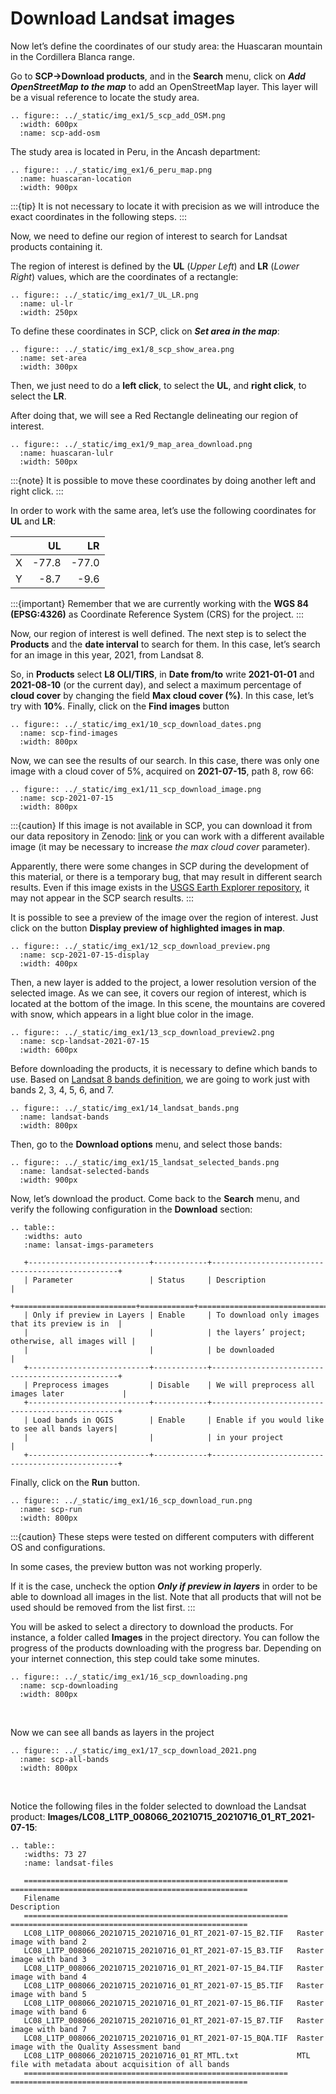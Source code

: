 # Download Landsat images

Now let’s define the coordinates of our study area: the Huascaran mountain in the Cordillera Blanca range. 

Go to **SCP->Download products**, and in the **Search** menu, click on **_Add OpenStreetMap to the map_** to add an OpenStreetMap layer. This layer will be a visual reference to locate the study area.

```{eval-rst}
.. figure:: ../_static/img_ex1/5_scp_add_OSM.png
  :width: 600px
  :name: scp-add-osm
```

The study area is located in Peru, in the Ancash department:

```{eval-rst}
.. figure:: ../_static/img_ex1/6_peru_map.png
  :name: huascaran-location
  :width: 900px 
```

:::{tip}
It is not necessary to locate it with precision as we will introduce the exact coordinates in the following steps.
:::

Now, we need to define our region of interest to search for Landsat products containing it.

The region of interest is defined by the **UL** (_Upper Left_) and **LR** (_Lower Right_) values, which are the coordinates of a rectangle:

```{eval-rst}
.. figure:: ../_static/img_ex1/7_UL_LR.png
  :name: ul-lr
  :width: 250px
```

To define these coordinates in SCP, click on **_Set area in the map_**:

```{eval-rst}
.. figure:: ../_static/img_ex1/8_scp_show_area.png
  :name: set-area
  :width: 300px
```

Then, we just need to do a **left click**, to select the **UL**, and **right click**, to select the **LR**. 

After doing that, we will see a Red Rectangle delineating our region of interest.

```{eval-rst}
.. figure:: ../_static/img_ex1/9_map_area_download.png
  :name: huascaran-lulr
  :width: 500px
```

:::{note}
It is possible to move these coordinates by doing another left and right click.
:::

In order to work with the same area, let’s use the following coordinates for **UL** and **LR**:

|     | UL              | LR              |
| :-- | --------------: | --------------: |
| X   |           -77.8 |           -77.0 |
| Y   |            -8.7 |            -9.6 |

:::{important}
Remember that we are currently working with the **WGS 84 (EPSG:4326)** as Coordinate Reference System (CRS) for the project.
:::

Now, our region of interest is well defined. The next step is to select the **Products** and the **date interval** to search for them. In this case, let’s search for an image in this year, 2021, from Landsat 8.

So, in **Products** select **L8 OLI/TIRS**, in **Date from/to** write **2021-01-01** and **2021-08-10** (or the current day), and select a maximum percentage of **cloud cover** by changing the field **Max cloud cover (%)**. In this case, let’s try with **10%**. Finally, click on the **Find images** button

```{eval-rst}
.. figure:: ../_static/img_ex1/10_scp_download_dates.png
  :name: scp-find-images
  :width: 800px
```

Now, we can see the results of our search. In this case, there was only one image with a cloud cover of 5%, acquired on **2021-07-15**, path 8, row 66:

```{eval-rst}
.. figure:: ../_static/img_ex1/11_scp_download_image.png
  :name: scp-2021-07-15
  :width: 800px
```

:::{caution}
If this image is not available in SCP, you can download it from our data repository in Zenodo: [link](https://zenodo.org/record/5507081#.YVZKqtD0mUk) or you can work with a different available image (it may be necessary to increase *the max cloud cover* parameter).

Apparently, there were some changes in SCP during the development of this material, or there is a temporary bug, that may result in different search results. Even if this image exists in the [USGS Earth Explorer repository](https://earthexplorer.usgs.gov/), it may not appear in the SCP search results.
:::

It is possible to see a preview of the image over the region of interest. Just click on the button **Display preview of highlighted images in map**.

```{eval-rst}
.. figure:: ../_static/img_ex1/12_scp_download_preview.png
  :name: scp-2021-07-15-display
  :width: 400px
```

Then, a new layer is added to the project, a lower resolution version of the selected image. As we can see, it covers our region of interest, which is located at the bottom of the image. In this scene, the mountains are covered with snow, which appears in a light blue color in the image.

```{eval-rst}
.. figure:: ../_static/img_ex1/13_scp_download_preview2.png
  :name: scp-landsat-2021-07-15
  :width: 600px
```

Before downloading the products, it is necessary to define which bands to use. Based on [Landsat 8 bands definition](https://www.usgs.gov/faqs/what-are-band-designations-landsat-satellites?qt-news_science_products=0#qt-news_science_products), we are going to work just with bands 2, 3, 4, 5, 6, and 7.

```{eval-rst}
.. figure:: ../_static/img_ex1/14_landsat_bands.png
  :name: landsat-bands
  :width: 800px
```

Then, go to the **Download options** menu, and select those bands:

```{eval-rst}
.. figure:: ../_static/img_ex1/15_landsat_selected_bands.png
  :name: landsat-selected-bands
  :width: 900px
```

Now, let’s download the product. Come back to the **Search** menu, and verify the following configuration in the **Download** section:

```{eval-rst}
.. table::
   :widths: auto
   :name: lansat-imgs-parameters

   +---------------------------+------------+-------------------------------------------------+
   | Parameter                 | Status     | Description                                     |
   +===========================+============+=================================================+
   | Only if preview in Layers | Enable     | To download only images that its preview is in  |
   |                           |            | the layers’ project; otherwise, all images will |
   |                           |            | be downloaded                                   |
   +---------------------------+------------+-------------------------------------------------+
   | Preprocess images         | Disable    | We will preprocess all images later             |
   +---------------------------+------------+-------------------------------------------------+
   | Load bands in QGIS        | Enable     | Enable if you would like to see all bands layers|
   |                           |            | in your project                                 |
   +---------------------------+------------+-------------------------------------------------+
```

Finally, click on the **Run** button.

```{eval-rst}
.. figure:: ../_static/img_ex1/16_scp_download_run.png
  :name: scp-run
  :width: 800px
```

:::{caution}
These steps were tested on different computers with different OS and configurations.

In some cases, the preview button was not working properly.

If it is the case, uncheck the option _**Only if preview in layers**_ in order to be able to download all images in the list.
Note that all products that will not be used should be removed from the list first.
:::

You will be asked to select a directory to download the products. For instance, a folder called **Images** in the project directory. You can follow the progress of the products downloading with the progress bar. Depending on your internet connection, this step could take some minutes.

```{eval-rst}
.. figure:: ../_static/img_ex1/16_scp_downloading.png
  :name: scp-downloading
  :width: 800px
```
&nbsp;

Now we can see all bands as layers in the project

```{eval-rst}
.. figure:: ../_static/img_ex1/17_scp_download_2021.png
  :name: scp-all-bands
  :width: 800px
```
&nbsp;

Notice the following files in the folder selected to download the Landsat product: **Images/LC08_L1TP_008066_20210715_20210716_01_RT_2021-07-15**:

```{eval-rst}
.. table::
   :widths: 73 27
   :name: landsat-files   

   ===========================================================  =====================================================
   Filename                                                     Description
   ===========================================================  =====================================================
   LC08_L1TP_008066_20210715_20210716_01_RT_2021-07-15_B2.TIF   Raster image with band 2
   LC08_L1TP_008066_20210715_20210716_01_RT_2021-07-15_B3.TIF   Raster image with band 3
   LC08_L1TP_008066_20210715_20210716_01_RT_2021-07-15_B4.TIF   Raster image with band 4
   LC08_L1TP_008066_20210715_20210716_01_RT_2021-07-15_B5.TIF   Raster image with band 5
   LC08_L1TP_008066_20210715_20210716_01_RT_2021-07-15_B6.TIF   Raster image with band 6
   LC08_L1TP_008066_20210715_20210716_01_RT_2021-07-15_B7.TIF   Raster image with band 7
   LC08_L1TP_008066_20210715_20210716_01_RT_2021-07-15_BQA.TIF  Raster image with the Quality Assessment band
   LC08_L1TP_008066_20210715_20210716_01_RT_MTL.txt             MTL file with metadata about acquisition of all bands
   ===========================================================  =====================================================
```
